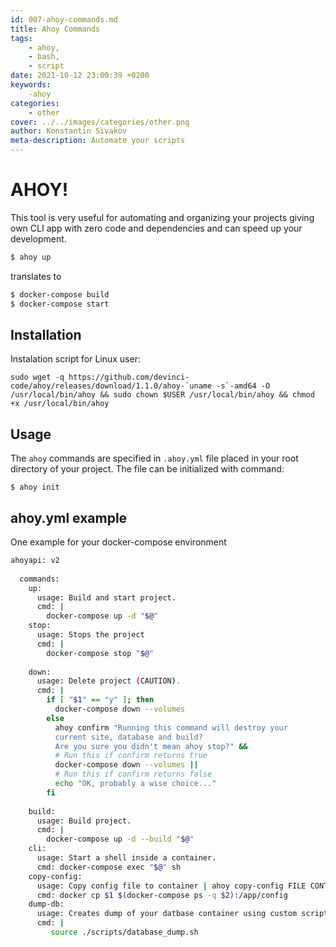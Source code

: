 ```yaml
---
id: 007-ahoy-commands.md
title: Ahoy Commands
tags: 
    - ahoy, 
    - bash, 
    - script
date: 2021-10-12 23:00:39 +0200 
keywords: 
    -ahoy
categories:
    - other
cover: ../../images/categories/other.png
author: Konstantin Sivakov
meta-description: Automate your scripts
---
```


# AHOY! 

This tool is very useful for automating and organizing your projects giving own CLI app with zero code and dependencies and can speed up your development.

```bash
$ ahoy up
```
translates to 
```bash
$ docker-compose build
$ docker-compose start
```

## Installation

Instalation script for Linux user:

``` link
sudo wget -q https://github.com/devinci-code/ahoy/releases/download/1.1.0/ahoy-`uname -s`-amd64 -O /usr/local/bin/ahoy && sudo chown $USER /usr/local/bin/ahoy && chmod +x /usr/local/bin/ahoy
```

## Usage

The `ahoy` commands are specified in `.ahoy.yml` file placed in your root directory of your project.
The file can be initialized with command:
```
$ ahoy init
```

## ahoy.yml example

One example for your docker-compose environment
```sh
ahoyapi: v2
  
  commands:
    up:
      usage: Build and start project.
      cmd: |
        docker-compose up -d "$@"
    stop:
      usage: Stops the project
      cmd: |
        docker-compose stop "$@"
  
    down:
      usage: Delete project (CAUTION).
      cmd: |
        if [ "$1" == "y" ]; then
          docker-compose down --volumes
        else
          ahoy confirm "Running this command will destroy your
          current site, database and build? 
          Are you sure you didn't mean ahoy stop?" &&
          # Run this if confirm returns true
          docker-compose down --volumes ||
          # Run this if confirm returns false
          echo "OK, probably a wise choice..."
        fi
  
    build:
      usage: Build project.
      cmd: |
        docker-compose up -d --build "$@"
    cli:
      usage: Start a shell inside a container.
      cmd: docker-compose exec "$@" sh
    copy-config:
      usage: Copy config file to container | ahoy copy-config FILE CONTAINER
      cmd: docker cp $1 $(docker-compose ps -q $2):/app/config
    dump-db:
      usage: Creates dump of your datbase container using custom script
      cmd: |
         source ./scripts/database_dump.sh

```